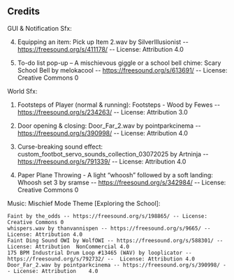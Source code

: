 ## Credits
GUI & Notification Sfx:

4. Equipping an item: Pick up Item 2.wav by SilverIllusionist -- https://freesound.org/s/411178/ -- License: Attribution 4.0

5. To-do list pop-up – A mischievous giggle or a school bell chime: Scary School Bell by melokacool -- https://freesound.org/s/613691/ -- License: Creative Commons 0

World Sfx:

1. Footsteps of Player (normal & running): Footsteps - Wood by Fewes -- https://freesound.org/s/234263/ -- License: Attribution 3.0

3. Door opening & closing: Door_Far_2.wav by pointparkcinema -- https://freesound.org/s/390998/ -- License: Attribution 4.0

9. Curse-breaking sound effect: custom_footbot_servo_sounds_collection_03072025 by Artninja -- https://freesound.org/s/791339/ -- License: Attribution 4.0

12. Paper Plane Throwing - A light “whoosh” followed by a soft landing: Whoosh set 3 by sramse -- https://freesound.org/s/342984/ -- License: Creative Commons 0

Music:
Mischief Mode Theme [Exploring the School]:

	Faint by the_odds -- https://freesound.org/s/198865/ -- License: Creative Commons 0
	whispers.wav by thanvannispen -- https://freesound.org/s/9665/ -- License: Attribution 4.0
	Faint Ding Sound OWI by WolfOWI -- https://freesound.org/s/588301/ -- License: Attribution 	NonCommercial 4.0
	175 BPM Industrial Drum Loop #13465 (WAV) by looplicator -- https://freesound.org/s/792732/ -- 	License: Attribution 4.0
	Door_Far_2.wav by pointparkcinema -- https://freesound.org/s/390998/ -- License: Attribution 	4.0

